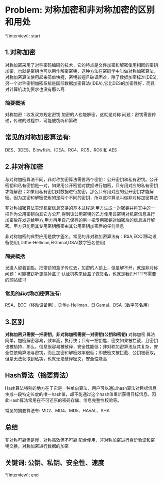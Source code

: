 # Problem: 对称加密和非对称加密的区别和用处

*[interview]: start

## 1.对称加密
对称加密采用了对称密码编码的技术，它的特点是文件加密和解密使用相同的密钥加密，也就是密钥也可以用作解密密钥，这种方法在密码学中叫做对称加密算法，对称加密算法使用起来简单快捷，密钥较短且破译困难，除了数据加密标准(DES),另一个对称密钥加密系统是国际数据加密算法(IDEA),它比DES的加密性好，而且对计算机功能要求也没有那么高

### 简要概括
对称加密：收发双方规定密钥
加密的人也能解密，这就是对称
问题：密钥需要传递，传递的过程中，可能被窃听和纂改

## 常见的对称加密算法有: 
DES、3DES、Blowfish、IDEA、RC4、RC5、RC6 和 AES

## 2.非对称加密
与对称加密算法不同，非对称加密算法需要两个密钥：公开密钥和私有密钥。公开密钥和私有密钥是一对，如果用公开密钥对数据进行加密，只有用对应的私有密钥才能解密；如果用私有密钥对数据进行加密，那么只有用对应的公开密钥才能解密。因为加密和解密使用的是两个不同的密钥，所以这种算法叫做非对称加密算法

非对称加密算法实现机密信息交换的基本过程是:甲方生成一对密钥并将其中的一把作为公用密钥向其它方公开;得到该公用密钥的乙方使用该密钥对机密信息进行加密后在发送给甲方;甲方再用自己保存的另一把专用密钥对加密后的信息进行解密。甲方只能用其专用密钥解密由其公用密钥加密后的任何信息

非对称加密的典型应用是数字签名。常见的非对称加密算法有：RSA,ECC(移动设备使用),Diffie-Hellman,EIGamal,DSA(数字签名使用)

### 简要概括
发送人留着钥匙，把带锁的盒子传过去，加密的人锁上，但是解不开，就是非对称
问题：可能被窃听更换掉盒子
认证机构来给盒子做签名，也就是我们HTTPS需要的网站证书

### 常见的非对称加密算法有: 
RSA、ECC（移动设备用）、Diffie-Hellman、El Gamal、DSA（数字签名用）

## 3.区别
**对称加密只需要一把密钥，非对称加密需要一对密钥(公钥和密钥)**
对称加密 算法简单，加密解密容易，效率高，执行快；只有一把钥匙，密文如果被拦截，且密钥也被劫持，那么，信息很容易被破译，安全性能低；非对称加密算法及其复杂，安全性依赖算法与密钥，而且加密和解密效率很低；即使密文被拦截、公钥被获取，但是无法获取到私钥，也就无法破译密文，安全性能高

## Hash算法（摘要算法）
Hash算法特别的地方在于它是一种单向算法，用户可以通过hash算法对目标信息生成一段特定长度的唯一hash值，却不能通过这个hash值重新获得目标信息。因此Hash算法常用在不可还原的密码存储、信息完整性校验等。

常见的摘要算法有: MD2、MD4、MD5、HAVAL、SHA

## 总结
非对称可靠但是慢，对称高效但不可靠
配合使用，非对称加密进行身份验证和密钥交换，对称加密进行数据的加密

## 关键词: 公钥、私钥、安全性、速度
*[interview]: end
